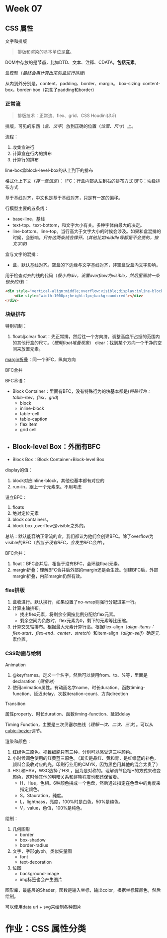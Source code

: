 # Week 07

## CSS 属性

文字和排版

> 排版和渲染的基本单位是**盒**。

DOM中存放的是**节点**，比如DTD、文本、注释、CDATA，**包括元素**。

盒模型（*最终会用计算出来的盒进行排版*）

从内到外分别是，content、padding、border、margin。
box-sizing: content-box，border-box（包含了padding和border）

### 正常流

> 排版技术：正常流、flex、grid、CSS Houdini(*3.5*)

排版，可见的东西（*盒、文字*）放到正确的位置（*位置、尺寸*）上。

流程：

1. 收集盒进行
1. 计算盒在行内的排布
1. 计算行的排布

line-box盒block-level-box的从上到下的排布

格式化上下文（*存一些信息*）：
IFC：行盒内部从左到右的排布方式
BFC：块级排布方式

基于基线对齐，中文也是基于基线对齐，只是有一定的偏移。

行模型主要的五条线：
- base-line，基线
- text-top、text-bottom，和文字大小有关。多种字体由最大的决定。
- line-bottom、line-top。当行高大于文字大小的时候会涉及。如果和盒混排的时候，会影响。*只有这两条线会撑开。(其他比如middle等都是不会变的，按文字来)*

盒与文字的混排：
- 盒，默认基线对齐。空盒的下边缘与文字基线对齐，非空盒受盒内文字影响。

用于检查对齐的线的代码（*极小的div，设置overflow为visible，然后里面放一条很长的线*）：
```html
<div style="vertical-align:middle;overflow:visible;display:inline-block;width:1px;height:1px;">
    <div style="width:1000px;height:1px;background:red"></div>
</div>
```

### 块级排布

特别机制：

1. float与clear
float：先正常排，然后往一个方向挤。调整高度所占据的范围内的其他行盒的尺寸。（*理解flaot堆叠现象*）
clear：找到某个方向一个干净的空间来放置元素。 

[margin折叠](https://developer.mozilla.org/zh-CN/docs/Web/CSS/CSS_Box_Model/Mastering_margin_collapsing)：同一个BFC，纵向方向

BFC合并

BFC术语：
- Block Container：里面有BFC，没有特殊行为的块基本都是(*特殊行为：table-row，flex、grid*)
    - block
    - inline-block
    - table-cell
    - table-caption
    - flex item
    - grid cell
- Block-level Box：外面有BFC
    - 
- Block Box：Block Container+Block-level Box

display的值：

1. block对应inline-block，其他也基本都有对应的
1. run-in，跟上一个元素来。不用考虑

设立BFC：

1. floats
1. 绝对定位元素
1. block containers。
1. block box ,overflow是visible之外的。

总结：默认能容纳正常流的盒，我们都认为他们会创建BFC。除了overflow为visible的BFC（*相当于没有BFC，会发生BFC合并*）。

BFC合并：

1. float：BFC合并后，相当于没有BFC，会环绕float元素。
1. margin折叠：理解BFC合并后外部的margin还是会生效。创建BFC后，外部margin折叠，内部margin仍然有效。

### flex排版

1. 盒收进行。默认换行，如果设置了no-wrap则强行分配进第一行。
1. 计算主轴排布。
    - 找出flex元素，将剩余空间按比例分配给flex元素。
    - 剩余空间为负数时，flex元素为0，剩下的元素等比压缩。
1. 计算交叉轴排布。根据最大元素计算行高。根据flex-align（*align-items：flex-start、flex-end、center、stretch*）和item-align（*align-self*）确定元素位置。

### CSS动画与绘制

Animation

1. @keyframes。定义一个名字，然后可以使用from、to、%等，里面是declaration（*键值对*）
1. 使用animation属性。有动画名字name、时长duration、函数timing-function、延迟delay、次数iteration-count、方向direction

Transition

属性property、时长duration、函数timing-function、延迟delay

Timing Function，主要是三次贝塞尔曲线（*理解一次、二次、三次*）。可以从[cubic-bezier](https://cubic-bezier.com/)调节。

渲染和颜色：

1. 红绿色三原色。视锥细胞只有三种，分别可以感受这三种颜色。
1. 小时候调色使用的红黄蓝三原色。（其实是品红、黄和青，是红绿蓝的补色，颜料会吸收对应的光。印刷行业用的CMYK，因为黑色用其他的混合太贵了）
1. HSL和HSV，W3C选择了HSL，因为是对称的。理解调节色相H的方式来改变颜色，这时候其他的明暗关系和鲜艳程度也都还保留着。
    - H，Hue，色相。6种颜色拼成一个色盘，然后通过指定在色盘中的角度来指定颜色。
    - S，Stauration，纯度。
    - L，lightnass，亮度，100%时是白色，50%是纯色。
    - V，value，色值，100%是纯色。

绘制：

1. 几何图形
    - border
    - box-shadow
    - border-radius
1. 文字，字形glyph，类似矢量图
    - font
    - text-decoration
1. 位图
    - background-image
    - img标签也会产生图片

图形库，最底层的Shader。函数是输入坐标，输出color，根据坐标算颜色，然后绘制。

可以使用data uri + svg来绘制各种图片

# 作业：CSS 属性分类